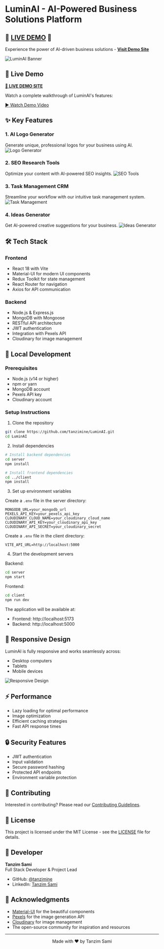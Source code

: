 # LuminAI - AI-Powered Business Solutions Platform

## 🌟 **[LIVE DEMO](https://luminai-business.netlify.app/)** 🌟
Experience the power of AI-driven business solutions - **[Visit Demo Site](https://luminai-business.netlify.app/)**

![LuminAI Banner](screenshots/banner.png)

## 🎥 Live Demo

**[🌟 LIVE DEMO SITE](https://luminai-business.netlify.app/)**

Watch a complete walkthrough of LuminAI's features:

[▶️ Watch Demo Video](your-youtube-link-here)

## ✨ Key Features

### 1. AI Logo Generator
Generate unique, professional logos for your business using AI.
![Logo Generator](screenshots/logo-generator.png)

### 2. SEO Research Tools
Optimize your content with AI-powered SEO insights.
![SEO Tools](screenshots/seo-tools.png)

### 3. Task Management CRM
Streamline your workflow with our intuitive task management system.
![Task Management](screenshots/task-management.png)

### 4. Ideas Generator
Get AI-powered creative suggestions for your business.
![Ideas Generator](screenshots/ideas-generator.png)

## 🛠️ Tech Stack

### Frontend
- React 18 with Vite
- Material-UI for modern UI components
- Redux Toolkit for state management
- React Router for navigation
- Axios for API communication

### Backend
- Node.js & Express.js
- MongoDB with Mongoose
- RESTful API architecture
- JWT authentication
- Integration with Pexels API
- Cloudinary for image management

## 🚀 Local Development

### Prerequisites
- Node.js (v14 or higher)
- npm or yarn
- MongoDB account
- Pexels API key
- Cloudinary account

### Setup Instructions

1. Clone the repository
```bash
git clone https://github.com/tanzimine/LuminAI.git
cd LuminAI
```

2. Install dependencies
```bash
# Install backend dependencies
cd server
npm install

# Install frontend dependencies
cd ../client
npm install
```

3. Set up environment variables

Create a `.env` file in the server directory:
```env
MONGODB_URL=your_mongodb_url
PEXELS_API_KEY=your_pexels_api_key
CLOUDINARY_CLOUD_NAME=your_cloudinary_cloud_name
CLOUDINARY_API_KEY=your_cloudinary_api_key
CLOUDINARY_API_SECRET=your_cloudinary_secret
```

Create a `.env` file in the client directory:
```env
VITE_API_URL=http://localhost:5000
```

4. Start the development servers

Backend:
```bash
cd server
npm start
```

Frontend:
```bash
cd client
npm run dev
```

The application will be available at:
- Frontend: http://localhost:5173
- Backend: http://localhost:5000

## 📱 Responsive Design

LuminAI is fully responsive and works seamlessly across:
- Desktop computers
- Tablets
- Mobile devices

![Responsive Design](screenshots/responsive.png)

## ⚡ Performance

- Lazy loading for optimal performance
- Image optimization
- Efficient caching strategies
- Fast API response times

## 🔒 Security Features

- JWT authentication
- Input validation
- Secure password hashing
- Protected API endpoints
- Environment variable protection

## 👥 Contributing

Interested in contributing? Please read our [Contributing Guidelines](CONTRIBUTING.md).

## 📄 License

This project is licensed under the MIT License - see the [LICENSE](LICENSE) file for details.

## 👤 Developer

**Tanzim Sami**  
Full Stack Developer & Project Lead
- GitHub: [@tanzimine](https://github.com/tanzimine)
- LinkedIn: [Tanzim Sami](your-linkedin-url)

## 🙏 Acknowledgments

- [Material-UI](https://mui.com/) for the beautiful components
- [Pexels](https://www.pexels.com/) for the image generation API
- [Cloudinary](https://cloudinary.com/) for image management
- The open-source community for inspiration and resources

---

<p align="center">Made with ❤️ by Tanzim Sami</p>
